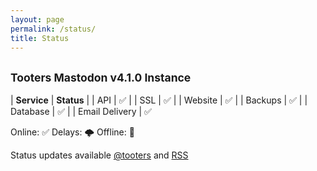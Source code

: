 ```yaml
---
layout: page
permalink: /status/
title: Status
---
```


## <small>Tooters Mastodon v4.1.0 Instance</small>



| **Service**        | **Status** |
| API      | ✅ |
| SSL      | ✅ |
| Website      | ✅ |
| Backups      | ✅ |
| Database      | ✅ |
| Email Delivery      | ✅ 

Online: ✅ Delays: 🌩️ Offline: 🚨

Status updates available [@tooters](https://tooters.org/@tooters) and [RSS](https://tooters.org/@tooters.rss)